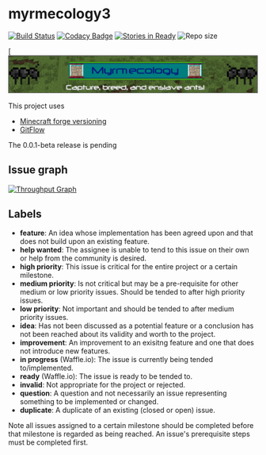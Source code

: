 # myrmecology3
[![Build Status](https://travis-ci.org/SamTebbs33/myrmecology3.svg?branch=master)](https://travis-ci.org/SamTebbs33/myrmecology3)
[![Codacy Badge](https://api.codacy.com/project/badge/Grade/1929f170c1d1412eb34555f03ff19639)](https://www.codacy.com/app/samuel-tebbs/myrmecology3?utm_source=github.com&amp;utm_medium=referral&amp;utm_content=SamTebbs33/myrmecology3&amp;utm_campaign=Badge_Grade)
[![Stories in Ready](https://badge.waffle.io/SamTebbs33/myrmecology3.png?label=ready&title=Ready)](https://waffle.io/SamTebbs33/myrmecology3)
![Repo size](https://reposs.herokuapp.com/?path=SamTebbs33/myrmecology3)

[![Build Status](img/banner.png)

This project uses
* [Minecraft forge versioning](https://mcforge.readthedocs.io/en/latest/conventions/versioning/)
* [GitFlow](https://www.atlassian.com/git/tutorials/comparing-workflows/gitflow-workflow)

The 0.0.1-beta release is pending

## Issue graph

[![Throughput Graph](https://graphs.waffle.io/SamTebbs33/myrmecology3/throughput.svg)](https://waffle.io/SamTebbs33/myrmecology3/metrics/throughput)

## Labels
* **feature**: An idea whose implementation has been agreed upon and that does not build upon an existing feature.
* **help wanted**: The assignee is unable to tend to this issue on their own or help from the community is desired.
* **high priority**: This issue is critical for the entire project or a certain milestone.
* **medium priority**: Is not critical but may be a pre-requisite for other medium or low priority issues. Should be tended to after high priority issues.
* **low priority**: Not important and should be tended to after medium priority issues.
* **idea**: Has not been discussed as a potential feature or a conclusion has not been reached about its validity and worth to the project.
* **improvement**: An improvement to an exisitng feature and one that does not introduce new features.
* **in progress** (Waffle.io): The issue is currently being tended to/implemented.
* **ready** (Waffle.io): The issue is ready to be tended to.
* **invalid**: Not appropriate for the project or rejected.
* **question**: A question and not necessarily an issue representing something to be implemented or changed.
* **duplicate**: A duplicate of an existing (closed or open) issue.

Note all issues assigned to a certain milestone should be completed before that milestone is regarded as being reached.
An issue's prerequisite steps must be completed first.
